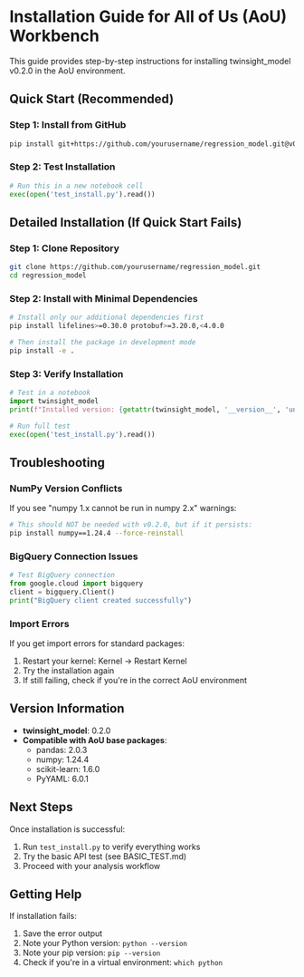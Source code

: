 # Installation Guide for All of Us (AoU) Workbench

This guide provides step-by-step instructions for installing twinsight_model v0.2.0 in the AoU environment.

## Quick Start (Recommended)

### Step 1: Install from GitHub
```bash
pip install git+https://github.com/yourusername/regression_model.git@v0.2.0
```

### Step 2: Test Installation
```python
# Run this in a new notebook cell
exec(open('test_install.py').read())
```

## Detailed Installation (If Quick Start Fails)

### Step 1: Clone Repository
```bash
git clone https://github.com/yourusername/regression_model.git
cd regression_model
```

### Step 2: Install with Minimal Dependencies
```bash
# Install only our additional dependencies first
pip install lifelines>=0.30.0 protobuf>=3.20.0,<4.0.0

# Then install the package in development mode
pip install -e .
```

### Step 3: Verify Installation
```python
# Test in a notebook
import twinsight_model
print(f"Installed version: {getattr(twinsight_model, '__version__', 'unknown')}")

# Run full test
exec(open('test_install.py').read())
```

## Troubleshooting

### NumPy Version Conflicts
If you see "numpy 1.x cannot be run in numpy 2.x" warnings:
```bash
# This should NOT be needed with v0.2.0, but if it persists:
pip install numpy==1.24.4 --force-reinstall
```

### BigQuery Connection Issues
```python
# Test BigQuery connection
from google.cloud import bigquery
client = bigquery.Client()
print("BigQuery client created successfully")
```

### Import Errors
If you get import errors for standard packages:
1. Restart your kernel: Kernel → Restart Kernel
2. Try the installation again
3. If still failing, check if you're in the correct AoU environment

## Version Information

- **twinsight_model**: 0.2.0
- **Compatible with AoU base packages**:
  - pandas: 2.0.3
  - numpy: 1.24.4  
  - scikit-learn: 1.6.0
  - PyYAML: 6.0.1

## Next Steps

Once installation is successful:
1. Run `test_install.py` to verify everything works
2. Try the basic API test (see BASIC_TEST.md)
3. Proceed with your analysis workflow

## Getting Help

If installation fails:
1. Save the error output
2. Note your Python version: `python --version`
3. Note your pip version: `pip --version`
4. Check if you're in a virtual environment: `which python`

